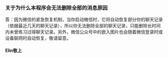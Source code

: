 ### 关于为什么本程序会无法删除全部的消息原因
答：因为微信的紧急恢复机制，当你启动微信时，它将自动恢复部分你的聊天记录（依据最近几天的聊天记录），所以你无法删除全部的聊天记录，只能删除长时间内未曾练习过得聊天记录。另外，微信公众号中的嵌入图片也会随着微信登录时或设备联网时自动恢复，敬请留意。

#### Elin敬上